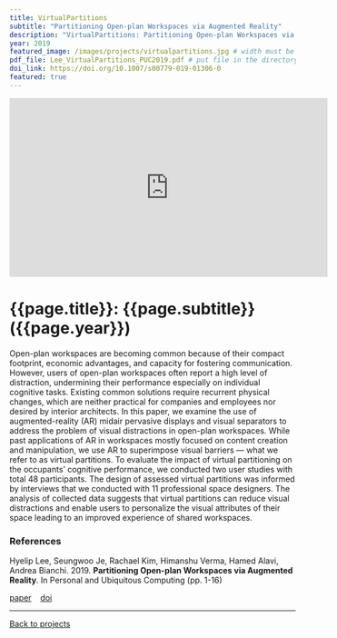 ```yaml
---
title: VirtualPartitions
subtitle: "Partitioning Open-plan Workspaces via Augmented Reality"
description: "VirtualPartitions: Partitioning Open-plan Workspaces via Augmented Reality"
year: 2019
featured_image: /images/projects/virtualpartitions.jpg # width must be 1600px	
pdf_file: Lee_VirtualPartitions_PUC2019.pdf # put file in the directory FILES
doi_link: https://doi.org/10.1007/s00779-019-01306-0
featured: true
---
```



<iframe width="560" height="315" src="https://www.youtube.com/embed/zjvuRupMkpg" frameborder="0" allow="accelerometer; autoplay; encrypted-media; gyroscope; picture-in-picture" allowfullscreen></iframe>

<!-- DO NOT CHANGE MANUALLY -->
# {{page.title}}: {{page.subtitle}} ({{page.year}})

Open-plan workspaces are becoming common because of their compact footprint, economic advantages, and capacity for fostering communication. However, users of open-plan workspaces often report a high level of distraction, undermining their performance especially on individual cognitive tasks. Existing common solutions require recurrent physical changes, which are neither practical for companies and employees nor desired by interior architects. In this paper, we examine the use of augmented-reality (AR) midair pervasive displays and visual separators to address the problem of visual distractions in open-plan workspaces. While past applications of AR in workspaces mostly focused on content creation and manipulation, we use AR to superimpose visual barriers — what we refer to as virtual partitions. To evaluate the impact of virtual partitioning on the occupants’ cognitive performance, we conducted two user studies with total 48 participants. The design of assessed virtual partitions was informed by interviews that we conducted with 11 professional space designers. The analysis of collected data suggests that virtual partitions can reduce visual distractions and enable users to personalize the visual attributes of their space leading to an improved experience of shared workspaces.

### References

Hyelip Lee, Seungwoo Je, Rachael Kim, Himanshu Verma, Hamed Alavi, Andrea Bianchi. 2019. **Partitioning Open-plan Workspaces via Augmented Reality**. In Personal and Ubiquitous Computing (pp. 1-16)

<!-- DO NOT CHANGE MANUALLY -->
<a href="{{ site.url }}/files/{{ page.year }}/{{ page.pdf_file }}" target="_blank">paper</a>&nbsp;&nbsp;&nbsp;
<a href="{{ page.doi_link }}" target="_blank">doi</a>

--- 

<a href="/index.html" class="button button--large">Back to projects</a>
